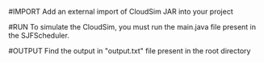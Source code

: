 #IMPORT 
Add an external import of CloudSim JAR into your project 
 
#RUN 
To simulate the CloudSim, you must run the main.java file present 
in the SJFScheduler. 
 
#OUTPUT 
Find the output in "output.txt" file present in the root directory 
